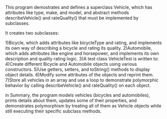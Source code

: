 This program demostrates and defines a superclass Vehicle, which has attributes like type, make, and model, and abstract methods describeVehicle() and rateQuality() that must be implemented by subclasses.

It creates two subclasses:

1)Bicycle, which adds attributes like bicycleType and rating, and implements its own way of describing a bicycle and rating its quality.
2)Automobile, which adds attributes like engine and horsepower, and implements its own description and quality rating logic.
3)A test class VehicleTest is written to:
4)Create different Bicycle and Automobile objects using various constructors.
5)Use getters, setters, and toString() methods to display object details.
6)Modify some attributes of the objects and reprint them.
7)Store all vehicles in an array and use a loop to demonstrate polymorphic behavior by calling describeVehicle() and rateQuality() on each object.

in Summary, the program models vehicles (bicycles and automobiles), prints details about them, updates some of their properties, and demonstrates polymorphism by treating all of them as Vehicle objects while still executing their specific subclass methods.
